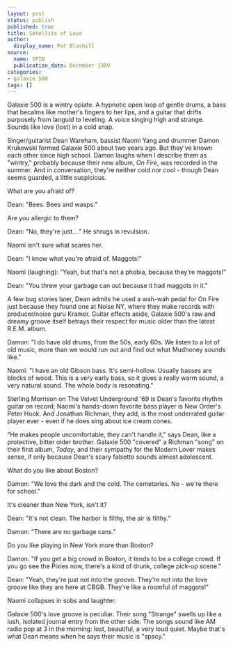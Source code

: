 ```yaml
---
layout: post
status: publish
published: true
title: Satellite of Love
author:
  display_name: Pat Blashill
source: 
  name: SPIN
  publication_date: December 1989
categories:
- galaxie 500
tags: []
---
```

Galaxie 500 is a wintry opiate. A hypnotic open loop of gentle drums, a bass that becalms like mother's fingers to her lips, and a guitar that drifts purposely from languid to leveling. A voice singing high and strange. Sounds like love (lost) in a cold snap.

Singer/guitarist Dean Wareham, bassist Naomi Yang and drummer Damon Krukowski formed Galaxie 500 about two years ago. But they've known each other since high school. Damon laughs when I describe them as "wintry," probably because their new album, _On Fire_, was recorded in the summer. And in conversation, they're neither cold nor cool - though Dean seems guarded, a little suspicious.

What are you afraid of?

Dean: "Bees. Bees and wasps."

Are you allergic to them?

Dean: "No, they're just...." He shrugs in revulsion.

Naomi isn't sure what scares her.

Dean: "I know what you're afraid of. Maggots!"

Naomi (laughing): "Yeah, but that's not a phobia, because they're maggots!"

Dean: "You threw your garbage can out because it had maggots in it."

A few bug stories later, Dean admits he used a wah-wah pedal for On Fire just because they found one at Noise NY, where they make records with producer/noise guru Kramer. Guitar effects aside, Galaxie 500's raw and dreamy groove itself betrays their respect for music older than the latest R.E.M. album.

Damon: "I do have old drums, from the 50s, early 60s. We listen to a lot of old music, more than we would run out and find out what Mudhoney sounds like."

Naomi: "I have an old Gibson bass. It's semi-hollow. Usually basses are blocks of wood. This is a very early bass, so it gives a really warm sound, a very natural sound. The whole body is resonating."

Sterling Morrison on The Velvet Underground '69 is Dean's favorite rhythm guitar on record; Naomi's hands-down favorite bass player is New Order's Peter Hook. And Jonathan Richman, they add, is the most underrated guitar player ever - even if he does sing about ice cream cones. 

"He makes people uncomfortable, they can't handle it," says Dean, like a protective, bitter older brother. Galaxie 500 "covered" a Richman "song" on their first album, _Today_, and their sympathy for the Modern Lover makes sense, if only because Dean's scary falsetto sounds almost adolescent. 

What do you like about Boston?

Damon: "We love the dark and the cold. The cemetaries. No - we're there for school." 

It's cleaner than New York, isn't it?

Dean: "It's not clean. The harbor is filthy, the air is filthy."

Damon: "There are no garbage cans."

Do you like playing in New York more than Boston?

Damon: "If you get a big crowd in Boston, it tends to be a college crowd. If you go see the Pixies now, there's a kind of drunk, college pick-up scene."

Dean: "Yeah, they're just not into the groove. They're not into the love groove like they are here at CBGB. They're like a roomful of maggots!" 

Naomi collapses in sobs and laughter.

Galaxie 500's love groove is peculiar. Their song "Strange" swells up like a lush, isolated journal entry from the other side. The songs sound like AM radio pop at 3 in the morning: lost, beautiful, a very loud quiet. Maybe that's what Dean means when he says their music is "spacy."

